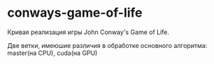 # conways-game-of-life

Кривая реализация игры John Conway's Game of Life.

Две ветки, имеюшие различия в обработке основного алгоритма: master(на CPU), cuda(на GPU)
